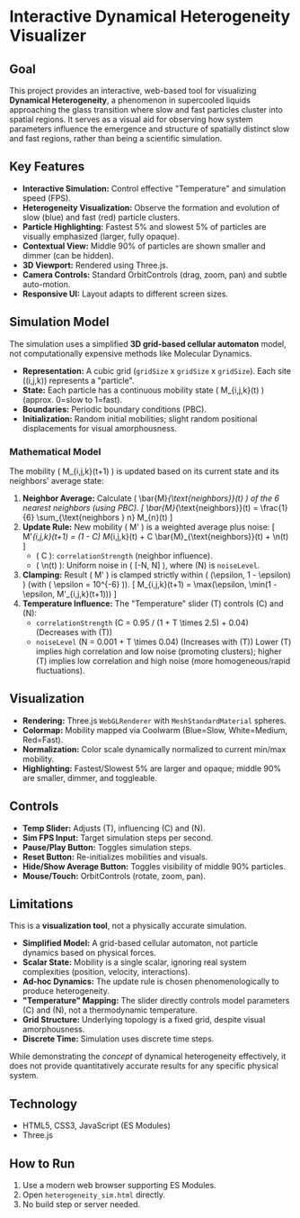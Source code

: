 # Interactive Dynamical Heterogeneity Visualizer

## Goal

This project provides an interactive, web-based tool for visualizing **Dynamical Heterogeneity**, a phenomenon in supercooled liquids approaching the glass transition where slow and fast particles cluster into spatial regions. It serves as a visual aid for observing how system parameters influence the emergence and structure of spatially distinct slow and fast regions, rather than being a scientific simulation.

## Key Features

*   **Interactive Simulation:** Control effective "Temperature" and simulation speed (FPS).
*   **Heterogeneity Visualization:** Observe the formation and evolution of slow (blue) and fast (red) particle clusters.
*   **Particle Highlighting:** Fastest 5% and slowest 5% of particles are visually emphasized (larger, fully opaque).
*   **Contextual View:** Middle 90% of particles are shown smaller and dimmer (can be hidden).
*   **3D Viewport:** Rendered using Three.js.
*   **Camera Controls:** Standard OrbitControls (drag, zoom, pan) and subtle auto-motion.
*   **Responsive UI:** Layout adapts to different screen sizes.

## Simulation Model

The simulation uses a simplified **3D grid-based cellular automaton** model, not computationally expensive methods like Molecular Dynamics.

*   **Representation:** A cubic grid (`gridSize` x `gridSize` x `gridSize`). Each site \((i,j,k)\) represents a "particle".
*   **State:** Each particle has a continuous mobility state \( M_{i,j,k}(t) \) (approx. 0=slow to 1=fast).
*   **Boundaries:** Periodic boundary conditions (PBC).
*   **Initialization:** Random initial mobilities; slight random positional displacements for visual amorphousness.

### Mathematical Model

The mobility \( M_{i,j,k}(t+1) \) is updated based on its current state and its neighbors' average state:

1.  **Neighbor Average:** Calculate \( \bar{M}_{\text{neighbors}}(t) \) of the 6 nearest neighbors (using PBC).
    \[
    \bar{M}_{\text{neighbors}}(t) = \frac{1}{6} \sum_{\text{neighbors } n} M_{n}(t)
    \]
2.  **Update Rule:** New mobility \( M' \) is a weighted average plus noise:
    \[
    M'_{i,j,k}(t+1) = (1 - C) M_{i,j,k}(t) + C \bar{M}_{\text{neighbors}}(t) + \n(t)
    \]
    *   \( C \): `correlationStrength` (neighbor influence).
    *   \( \n(t) \): Uniform noise in \( [-N, N] \), where \(N\) is `noiseLevel`.
3.  **Clamping:** Result \( M' \) is clamped strictly within \( (\epsilon, 1 - \epsilon) \) (with \( \epsilon = 10^{-6} \)).
    \[
    M_{i,j,k}(t+1) = \max(\epsilon, \min(1 - \epsilon, M'_{i,j,k}(t+1)))
    \]
4.  **Temperature Influence:** The "Temperature" slider \(T\) controls \(C\) and \(N\):
    *   `correlationStrength` \(C = 0.95 / (1 + T \times 2.5) + 0.04\) (Decreases with \(T\))
    *   `noiseLevel` \(N = 0.001 + T \times 0.04\) (Increases with \(T\))
    Lower \(T\) implies high correlation and low noise (promoting clusters); higher \(T\) implies low correlation and high noise (more homogeneous/rapid fluctuations).

## Visualization

*   **Rendering:** Three.js `WebGLRenderer` with `MeshStandardMaterial` spheres.
*   **Colormap:** Mobility mapped via Coolwarm (Blue=Slow, White=Medium, Red=Fast).
*   **Normalization:** Color scale dynamically normalized to current min/max mobility.
*   **Highlighting:** Fastest/Slowest 5% are larger and opaque; middle 90% are smaller, dimmer, and toggleable.

## Controls

*   **Temp Slider:** Adjusts \(T\), influencing \(C\) and \(N\).
*   **Sim FPS Input:** Target simulation steps per second.
*   **Pause/Play Button:** Toggles simulation steps.
*   **Reset Button:** Re-initializes mobilities and visuals.
*   **Hide/Show Average Button:** Toggles visibility of middle 90% particles.
*   **Mouse/Touch:** OrbitControls (rotate, zoom, pan).

## Limitations

This is a **visualization tool**, not a physically accurate simulation.

*   **Simplified Model:** A grid-based cellular automaton, not particle dynamics based on physical forces.
*   **Scalar State:** Mobility is a single scalar, ignoring real system complexities (position, velocity, interactions).
*   **Ad-hoc Dynamics:** The update rule is chosen phenomenologically to produce heterogeneity.
*   **"Temperature" Mapping:** The slider directly controls model parameters \(C\) and \(N\), not a thermodynamic temperature.
*   **Grid Structure:** Underlying topology is a fixed grid, despite visual amorphousness.
*   **Discrete Time:** Simulation uses discrete time steps.

While demonstrating the *concept* of dynamical heterogeneity effectively, it does not provide quantitatively accurate results for any specific physical system.

## Technology

*   HTML5, CSS3, JavaScript (ES Modules)
*   Three.js

## How to Run

1.  Use a modern web browser supporting ES Modules.
2.  Open `heterogeneity_sim.html` directly.
3.  No build step or server needed.
